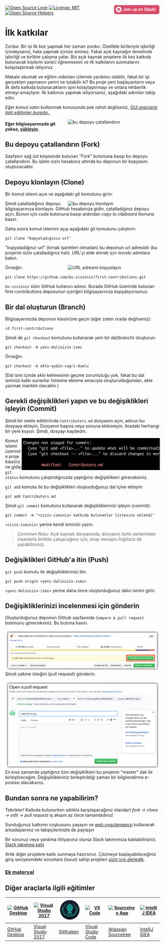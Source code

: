[![Open Source Love](https://firstcontributions.github.io/open-source-badges/badges/open-source-v1/open-source.svg)](https://github.com/firstcontributions/open-source-badges)
[<img align="right" width="150" src="../assets/join-slack-team.png">](https://join.slack.com/t/firstcontributors/shared_invite/zt-hfcq788y-QaXzXT5clBBWukXQyBhH4w)
[![License: MIT](https://img.shields.io/badge/License-MIT-green.svg)](https://opensource.org/licenses/MIT)
[![Open Source Helpers](https://www.codetriage.com/roshanjossey/first-contributions/badges/users.svg)](https://www.codetriage.com/roshanjossey/first-contributions)

# İlk katkılar

Zordur. Bir işi ilk kez yapmak her zaman zordur. Özellikle birileriyle işbirliği içindeyseniz, hata yapmak içinize sinmez. Fakat açık kaynağın temelinde işbirliği ve birlikte çalışma yatar. Biz açık kaynak projelere ilk kez katkıda bulunacak kişilerin süreci öğrenmesini ve ilk katkılarını sunmalarını kolaylaştırmak istiyoruz.

Makale okumak ve eğitim videoları izlemek yardımcı olabilir, fakat bir işi gerçekten yapmanın yerini ne tutabilir ki? Bu proje yeni başlayanların veya ilk defa katkıda bulunacakların işini kolaylaştırmayı ve onlara rehberlik etmeyi amaçlıyor. İlk katkınızı yapmak istiyorsanız, aşağıdaki adımları takip edin.

_Eğer komut satırı kullanmak konusunda pek rahat değilseniz, [GUI araçlarla ilgili eğitimler burada..](#diğer-araçlarla-ilgili-eğitimler)_

<img align="right" width="300" src="https://firstcontributions.github.io/assets/Readme/fork.png" alt="bu depoyu çatallandırın" />

#### Eğer bilgisayarınızda git yoksa, [yükleyin](https://help.github.com/articles/set-up-git/).

## Bu depoyu çatallandırın (Fork)

Sayfanın sağ üst köşesinde bulunan "Fork" butonuna basıp bu depoyu çatallandırın.
Bu işlem sizin hesabınız altında bu deponun bir kopyasını oluşturacaktır.

## Depoyu klonlayın (Clone)

Bir komut istemi açın ve aşağıdaki git komutunu girin:

<img align="right" width="300" src="https://firstcontributions.github.io/assets/Readme/clone.png" alt="bu depoyu klonlayın" />

Şimdi çatalladığınız depoyu bilgisayarınıza klonlayın. GitHub hesabınıza gidin, çatalladığınız depoyu açın, Bunun için code butonuna basıp ardından _copy to clipboard_ ikonuna basın.

Daha sonra komut istemini açıp aşağıdaki git komutunu çalıştırın:

```
git clone "kopyaladığınız-url"
```

"kopyaladığınız-url" (tırnak işaretleri olmadan) bu deponun url adresidir (bu projenin sizin çatalladığınız hali). URL'yi elde etmek için önceki adımlara bakın.

<img align="right" width="300" src="https://firstcontributions.github.io/assets/Readme/copy-to-clipboard.png" alt="URL adresini kopyalayın" />

Örneğin:

```
git clone https://github.com/bu-sizsiniz/first-contributions.git
```

`bu-sizsiniz` sizin GitHub kullanıcı adınız. Burada GitHub üzerinde bulunan first-contributions deposunun içeriğini bilgisayarınıza kopyalıyorsunuz.

## Bir dal oluşturun (Branch)

Bilgisayarınızda deponun klasörüne geçin (eğer zaten orada değilseniz):

```
cd first-contributions
```

Şimdi de `git checkout` komutunu kullanarak yeni bir dal(branch) oluşturun:

```
git checkout -b yeni-dalinizin-ismi
```

Örneğin:

```
git checkout -b ekle-aydin-cagri-dumlu
```

(Dal ismi içinde *ekle* kelimesinin geçme zorunluluğu yok, fakat bu dal isminizi katkı sunanlar listesine ekleme amacıyla oluşturulduğundan, ekle yazmak mantıklı olacaktır.)

## Gerekli değişiklikleri yapın ve bu değişiklikleri işleyin (Commit)

Şimdi bir metin editöründe `Contributors.md` dosyasını açın, adınızı bu dosyaya ekleyin. Dosyanın başına veya sonuna eklemeyin. Aradaki herhangi bir yere koyun. Şimdi, dosyayı kaydedin.

<img align="right" width="450" src="../assets/git-status.png" alt="git status" />

Komut istemi üzerinde proje klasörüne gidip `git status` komutunu çalıştırdığınızda yaptığınız değişiklikleri göreceksiniz.

`git add` komutu ile bu değişiklikleri oluşturduğunuz dal içine ekleyin:

```
git add Contributors.md
```

Şimdi `git commit` komutunu kullanarak değişikliklerinizi işleyin (commit):

```
git commit -m "<sizin-isminiz> katkıda bulunanlar listesine eklendi"
```

`<sizin-isminiz>` yerine kendi isminizi yazın.

> *Çevirmen Notu:* Açık kaynak dünyasında, dünyanın farklı yerlerinden insanlarla birlikte çalışacağınız için, onay mesajını İngilizce de yazabilirsiniz.

## Değişiklikleri GitHub'a itin (Push)

`git push` komutu ile değişikliklerinizi itin:

```
git push origin <yeni-dalinizin-ismi>
```

`<yeni-dalinizin-ismi>` yerine daha önce oluşturduğunuz dalın ismini girin.

## Değişikliklerinizi incelenmesi için gönderin

Oluşturduğunuz deponun Github sayfasında `Compare & pull request` butonunu göreceksiniz. Bu butona basın.

<img style="float: right;" src="../assets/compare-and-pull.png" alt="çekme isteği oluşturun" />

Şimdi çekme isteğini (pull request) gönderin.

<img style="float: right;" src="../assets/submit-pull-request.png" alt="çekme isteğini gönderin" />

En kısa zamanda yaptığınız tüm değişiklikleri bu projenin "master" dalı ile birleştireceğim. Değişiklikleriniz birleştirildiği zaman bir bilgilendirme e-postası alacaksınız.

## Bundan sonra ne yapabilirim?

Tebrikler! Katkıda bulunurken sıklıkla karşılaşacağınız standart _fork -> clone -> edit -> pull request_ iş akışını az önce tamamladınız!

Sunduğunuz katkının coşkusunu yaşayın ve [web uygulamamızı](https://roshanjossey.github.io/first-contributions/#social-share) kullanarak arkadaşlarınız ve takipçilerinizle de paylaşın

Bir sorunuz veya yardıma ihtiyacınız olursa Slack takımımıza katılabilirsiniz. [Slack takımına katıl](https://join.slack.com/t/firstcontributors/shared_invite/zt-hfcq788y-QaXzXT5clBBWukXQyBhH4w).

Artık diğer projelere katkı sunmaya hazırsınız. Çözmeye başlayabileceğiniz giriş seviyesindeki sorunlara (issue) sahip projeleri [sizin için derledik](https://roshanjossey.github.io/first-contributions/#project-list).

### [Ek materyal](../additional-material/git_workflow_scenarios/additional-material.md)

## Diğer araçlarla ilgili eğitimler

| <a href="gui-tool-tutorials/github-desktop-tutorial.md"><img alt="GitHub Desktop" src="https://desktop.github.com/images/desktop-icon.svg" width="100"></a> | <a href="../gui-tool-tutorials/github-windows-vs2017-tutorial.md"><img alt="Visual Studio 2017" src="https://upload.wikimedia.org/wikipedia/commons/c/cd/Visual_Studio_2017_Logo.svg" width="100"></a> | <a href="../gui-tool-tutorials/gitkraken-tutorial.md"><img alt="GitKraken" src="../assets/gk-icon.png" width="100"></a> | <a href="../gui-tool-tutorials/github-windows-vs-code-tutorial.md"><img alt="VS Code" src="https://upload.wikimedia.org/wikipedia/commons/2/2d/Visual_Studio_Code_1.18_icon.svg" width=100></a> | <a href="gui-tool-tutorials/sourcetree-macos-tutorial.md"><img alt="Sourcetree App" src="https://wac-cdn.atlassian.com/dam/jcr:81b15cde-be2e-4f4a-8af7-9436f4a1b431/Sourcetree-icon-blue.svg" width=100></a> | <a href="../gui-tool-tutorials/github-windows-intellij-tutorial.md"><img alt="IntelliJ IDEA" src="https://upload.wikimedia.org/wikipedia/commons/d/d5/IntelliJ_IDEA_Logo.svg" width=100></a> |
| ----------------------------------------------------------------------------------------------------------------------------------------------------------- | --------------------------------------------------------------------------------------------------------------------------------------------------------------------------------------------------- | ------------------------------------------------------------------------------------------------------------------- | -------------------------------------------------------------------------------------------------------------------------------------------------------------------------------------------- | ------------------------------------------------------------------------------------------------------------------------------------------------------------------------------------------------------------ | ----------------------------------------------------------------------------------------------------------------------------------------------------------------------------------------- |
| [GitHub Desktop](../gui-tool-tutorials/github-desktop-tutorial.md)                                                                                             | [Visual Studio 2017](../gui-tool-tutorials/github-windows-vs2017-tutorial.md)                                                                                                                          | [GitKraken](../gui-tool-tutorials/gitkraken-tutorial.md)                                                               | [Visual Studio Code](../gui-tool-tutorials/github-windows-vs-code-tutorial.md)                                                                                                                  | [Atlassian Sourcetree](../gui-tool-tutorials/sourcetree-macos-tutorial.md)                                                                                                                                      | [IntelliJ IDEA](../gui-tool-tutorials/github-windows-intellij-tutorial.md)                                                                                                                   |
